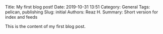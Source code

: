 Title: My first blog post!
Date: 2019-10-31 13:51
Category: General
Tags: pelican, publishing
Slug: initial
Authors: Reaz H.
Summary: Short version for index and feeds

This is the content of my first blog post. 
